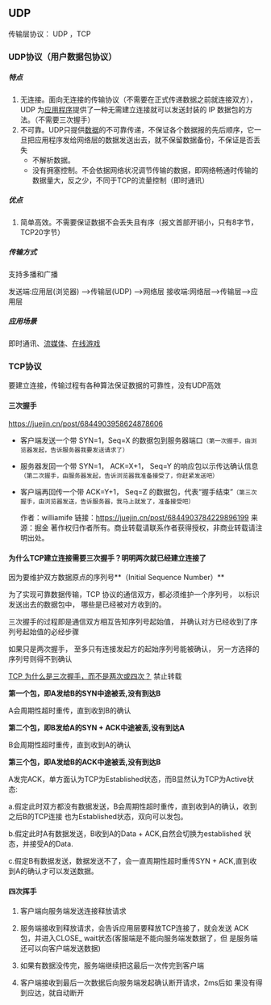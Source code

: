 ## UDP

传输层协议： UDP ，TCP

### UDP协议（用户数据包协议）

##### 特点

1. 无连接。面向无连接的传输协议（不需要在正式传递数据之前就连接双方），UDP 为[应用程序](https://baike.baidu.com/item/应用程序/5985445)提供了一种无需建立连接就可以发送封装的 IP 数据包的方法。（不需要三次握手）
2. 不可靠。UDP只提供[数据](https://zh.wikipedia.org/wiki/数据)的不可靠传递，不保证各个数据报的先后顺序，它一旦把应用程序发给网络层的数据发送出去，就不保留数据备份，不保证是否丢失
   - 不解析数据。
   - 没有拥塞控制。不会依据网络状况调节传输的数据，即网络畅通时传输的数据量大，反之少，不同于TCP的流量控制（即时通讯）

##### 优点

1. 简单高效。不需要保证数据不会丢失且有序（报文首部开销小，只有8字节，TCP20字节）

##### 传输方式

支持多播和广播



发送端:应用层(浏览器) -->传输层(UDP) -->网络层
接收端:网络层-->传输层-->应用层

##### 应用场景

即时通讯、[流媒体](https://zh.wikipedia.org/wiki/串流媒體)、[在线游戏](https://zh.wikipedia.org/wiki/線上遊戲)

### TCP协议

要建立连接，传输过程有各种算法保证数据的可靠性，没有UDP高效

#### 三次握手

https://juejin.cn/post/6844903958624878606

- 客户端发送一个带 SYN=1，Seq=X 的数据包到服务器端口`（第一次握手，由浏览器发起，告诉服务器我要发送请求了）`

- 服务器发回一个带 SYN=1， ACK=X+1， Seq=Y 的响应包以示传达确认信息`（第二次握手，由服务器发起，告诉浏览器我准备接受了，你赶紧发送吧）`

- 客户端再回传一个带 ACK=Y+1， Seq=Z 的数据包，代表“握手结束”`（第三次握手，由浏览器发送，告诉服务器，我马上就发了，准备接受吧）`

  作者：williamife
  链接：https://juejin.cn/post/6844903784229896199
  来源：掘金
  著作权归作者所有。商业转载请联系作者获得授权，非商业转载请注明出处。

#### 为什么TCP建立连接需要三次握手？明明两次就已经建立连接了

因为要维护双方数据原点的序列号**（Initial Sequence Number）**



为了实现可靠数据传输，TCP 协议的通信双方，都必须维护一个序列号， 以标识发送出去的数据包中， 哪些是已经被对方收到的。 

三次握手的过程即是通信双方相互告知序列号起始值， 并确认对方已经收到了序列号起始值的必经步骤

如果只是两次握手， 至多只有连接发起方的起始序列号能被确认， 另一方选择的序列号则得不到确认



[TCP 为什么是三次握手，而不是两次或四次？](https://www.zhihu.com/question/24853633) 禁止转载



**第一个包，即A发给B的SYN中途被丢,没有到达B**

A会周期性超时重传，直到收到B的确认

**第二个包，即B发给A的SYN + ACK中途被丢,没有到达A**

B会周期性超时重传，直到收到A的确认

**第三个包，即A发给B的ACK中途被丢,没有到达B**

A发完ACK，单方面认为TCP为Established状态，而B显然认为TCP为Active状态:

a.假定此时双方都没有数据发送，B会周期性超时重传，直到收到A的确认，收到之后B的TCP连接
也为Established状态，双向可以发包。

b.假定此时A有数据发送，B收到A的Data + ACK,自然会切换为established 状态，并接受A的Data.

c.假定B有数据发送，数据发送不了，会一直周期性超时重传SYN + ACK,直到收到A的确认才可以发送数据。

#### 四次挥手

1. 客户端向服务端发送连接释放请求

2. 服务端接收到释放请求，会告诉应用层要释放TCP连接了，就会发送
   ACK包，并进入CLOSE_ wait状态(客服端是不能向服务端发数据了，但
   是服务端还可以向客户端发送数据)

3. 如果有数据没传完，服务端继续把这最后一次传完到客户端
4. 客户端接收到最后一次数据后向服务端发起确认断开请求，2ms后如
   果没有得到应达，就自动断开